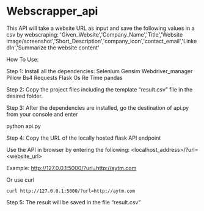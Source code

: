 # Webscrapper_api


This API will take a website URL as input and save the following values in a csv by webscraping:
'Given_Website','Company_Name','Title','Website image/screenshot','Short_Description','company_icon','contact_email','LinkedIn','Summarize the website content'


How To Use:     


Step 1: Install all the dependencies:
Selenium
Gensim
Webdriver_manager
Pillow
Bs4
Requests
Flask
Os
Re
Time
pandas

Step 2: Copy the project files including the template “result.csv” file in the desired folder.

Step 3: After the dependencies are installed, go the destination of api.py from your console and enter


python api.py 

Step 4: Copy the URL of the locally hosted flask API endpoint 

Use the API in browser by entering the following:
<localhost_address>/?url=<website_url>

Example: http://127.0.0.1:5000/?url=http://aytm.com

Or use curl

```
curl http://127.0.0.1:5000/?url=http://aytm.com
```

Step 5: The result will be saved in the file “result.csv”
